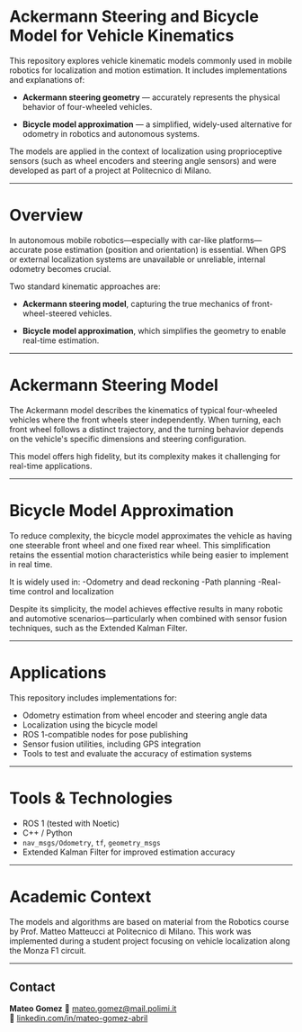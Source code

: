 # Ackermann Steering and Bicycle Model for Vehicle Kinematics

This repository explores vehicle kinematic models commonly used in mobile robotics for localization and motion estimation. It includes implementations and explanations of:

- **Ackermann steering geometry** — accurately represents the physical behavior of four-wheeled vehicles.

- **Bicycle model approximation** — a simplified, widely-used alternative for odometry in robotics and autonomous systems.

The models are applied in the context of localization using proprioceptive sensors (such as wheel encoders and steering angle sensors) and were developed as part of a project at Politecnico di Milano.

---

# Overview
In autonomous mobile robotics—especially with car-like platforms—accurate pose estimation (position and orientation) is essential. When GPS or external localization systems are unavailable or unreliable, internal odometry becomes crucial.

Two standard kinematic approaches are:

- **Ackermann steering model**, capturing the true mechanics of front-wheel-steered vehicles.

- **Bicycle model approximation**, which simplifies the geometry to enable real-time estimation.

---

# Ackermann Steering Model

The Ackermann model describes the kinematics of typical four-wheeled vehicles where the front wheels steer independently. When turning, each front wheel follows a distinct trajectory, and the turning behavior depends on the vehicle's specific dimensions and steering configuration.

This model offers high fidelity, but its complexity makes it challenging for real-time applications.

---

# Bicycle Model Approximation

To reduce complexity, the bicycle model approximates the vehicle as having one steerable front wheel and one fixed rear wheel. This simplification retains the essential motion characteristics while being easier to implement in real time.

It is widely used in:
-Odometry and dead reckoning
-Path planning
-Real-time control and localization

Despite its simplicity, the model achieves effective results in many robotic and automotive scenarios—particularly when combined with sensor fusion techniques, such as the Extended Kalman 
Filter.

---

# Applications
This repository includes implementations for:
- Odometry estimation from wheel encoder and steering angle data
- Localization using the bicycle model
- ROS 1-compatible nodes for pose publishing
- Sensor fusion utilities, including GPS integration
- Tools to test and evaluate the accuracy of estimation systems
---

# Tools & Technologies
- ROS 1 (tested with Noetic)
- C++ / Python
- `nav_msgs/Odometry`, `tf`, `geometry_msgs`
- Extended Kalman Filter for improved estimation accuracy

---

# Academic Context
The models and algorithms are based on material from the Robotics course by Prof. Matteo Matteucci at Politecnico di Milano. This work was implemented during a student project focusing on vehicle localization along the Monza F1 circuit.

---

## Contact
**Mateo Gomez**
📧 [mateo.gomez@mail.polimi.it](mailto:mateo.gomez@mail.polimi.it)  
🔗 [linkedin.com/in/mateo-gomez-abril](https://www.linkedin.com/in/mateo-g%C3%B3mez-068694197/)
